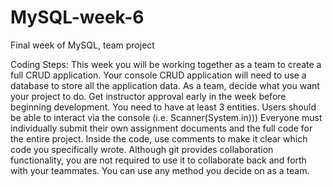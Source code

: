 # MySQL-week-6
Final week of MySQL, team project 

Coding Steps:
This week you will be working together as a team to create a full CRUD application.
Your console CRUD application will need to use a database to store all the application data.
As a team, decide what you want your project to do. 
Get instructor approval early in the week before beginning development.
You need to have at least 3 entities.
Users should be able to interact via the console (i.e. Scanner(System.in)))
Everyone must individually submit their own assignment documents and the full code for the entire project. 
Inside the code, use comments to make it clear which code you specifically wrote. 
Although git provides collaboration functionality, you are not required to use it to 
collaborate back and forth with your teammates. You can use any method you decide on as a team. 
